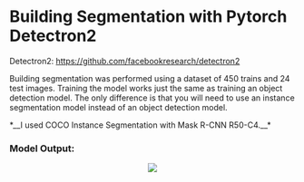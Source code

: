 # Building Segmentation with Pytorch Detectron2

Detectron2: https://github.com/facebookresearch/detectron2

Building segmentation was performed using a dataset of 450 trains and 24 test images.
Training the model works just the same as training an object detection model. The only difference is that you will need to use an instance segmentation model instead of an object detection model. 
<p>*__I used COCO Instance Segmentation with Mask R-CNN R50-C4.__*</p>

### Model Output:
<div align="center">
  <img src="./output_goruntu/building_AdobeExpress.gif">
<div>
